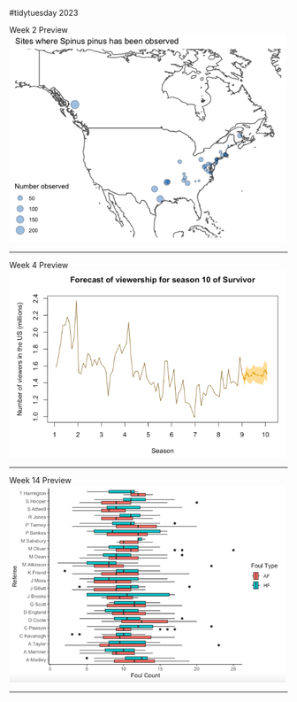 #tidytuesday 2023

Week 2 Preview
<br>
<img align="centre" src="week2/Spinus-pinus-map.png" width="500">
<br>
<hr>

Week 4 Preview
<br>
<img align="centre" src="week4/Viewership Prediction for Season 10.png" width="500">
<br>
<hr>

Week 14 Preview
<br>
<img align="centre" src="week 14/Week 14 graph.png" width="500">
<br>
<hr>
